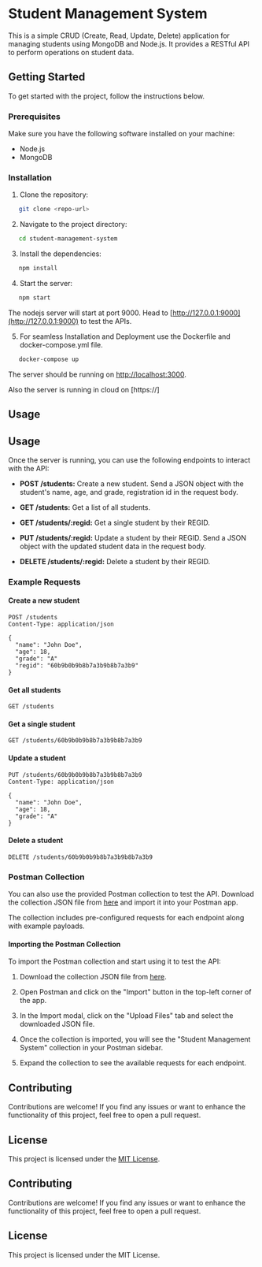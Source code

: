 # Student Management System

This is a simple CRUD (Create, Read, Update, Delete) application for managing students using MongoDB and Node.js. It provides a RESTful API to perform operations on student data.

## Getting Started

To get started with the project, follow the instructions below.

### Prerequisites

Make sure you have the following software installed on your machine:

- Node.js
- MongoDB

### Installation

1. Clone the repository:

```bash
   git clone <repo-url>
```

2. Navigate to the project directory:

```bash
   cd student-management-system
```

3. Install the dependencies:

```bash
   npm install
```

4. Start the server:

```bash
   npm start
```
The nodejs server will start at port 9000. Head to [http://127.0.0.1:9000](http://127.0.0.1:9000) to test the APIs.

5. For seamless Installation and Deployment use the Dockerfile and docker-compose.yml file.

```bash
   docker-compose up
```

The server should be running on [http://localhost:3000](http://localhost:3000).

Also the server is running in cloud on [https://]



## Usage

## Usage

Once the server is running, you can use the following endpoints to interact with the API:

- **POST /students:** Create a new student. Send a JSON object with the student's name, age, and grade, registration id in the request body.

- **GET /students:** Get a list of all students.

- **GET /students/:regid:** Get a single student by their REGID.

- **PUT /students/:regid:** Update a student by their REGID. Send a JSON object with the updated student data in the request body.

- **DELETE /students/:regid:** Delete a student by their REGID.

### Example Requests

#### Create a new student

```http
POST /students
Content-Type: application/json

{
  "name": "John Doe",
  "age": 18,
  "grade": "A"
  "regid": "60b9b0b9b8b7a3b9b8b7a3b9"
}
```

#### Get all students

```http
GET /students
```

#### Get a single student

```http
GET /students/60b9b0b9b8b7a3b9b8b7a3b9
```

#### Update a student

```http
PUT /students/60b9b0b9b8b7a3b9b8b7a3b9
Content-Type: application/json

{
  "name": "John Doe",
  "age": 18,
  "grade": "A"
}
```

#### Delete a student

```http
DELETE /students/60b9b0b9b8b7a3b9b8b7a3b9
```

### Postman Collection

You can also use the provided Postman collection to test the API. Download the collection JSON file from [here](link-to-download-postman-collection) and import it into your Postman app.

The collection includes pre-configured requests for each endpoint along with example payloads.

#### Importing the Postman Collection

To import the Postman collection and start using it to test the API:

1. Download the collection JSON file from [here](link-to-download-postman-collection).

2. Open Postman and click on the "Import" button in the top-left corner of the app.

3. In the Import modal, click on the "Upload Files" tab and select the downloaded JSON file.

4. Once the collection is imported, you will see the "Student Management System" collection in your Postman sidebar.

5. Expand the collection to see the available requests for each endpoint.


## Contributing

Contributions are welcome! If you find any issues or want to enhance the functionality of this project, feel free to open a pull request.

## License

This project is licensed under the [MIT License](LICENSE).


## Contributing

Contributions are welcome! If you find any issues or want to enhance the functionality of this project, feel free to open a pull request.

## License

This project is licensed under the MIT License.